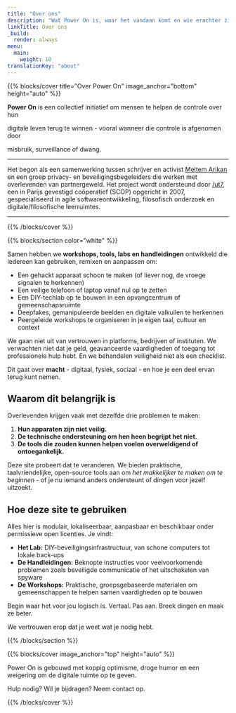 ```yaml
---
title: "Over ons"
description: "Wat Power On is, waar het vandaan komt en wie erachter zit"
linkTitle: Over ons
_build:
  render: always
menu:
  main:
    weight: 10
translationKey: "about"
---
```


{{% blocks/cover title="Over Power On" image_anchor="bottom" height="auto" %}}

**Power On** is een collectief initiatief om mensen te helpen de controle over hun 

digitale leven terug te winnen - vooral wanneer die controle is afgenomen door 

misbruik, surveillance of dwang.

----

Het begon als een samenwerking tussen schrijver en activist [Meltem Arikan](https://www.meltemarikan.com/) en een groep privacy- en beveiligingsbegeleiders die werken met overlevenden van partnergeweld. Het project wordt ondersteund door [/ut7](https://ut7.fr/), een in Parijs gevestigd coöperatief (SCOP) opgericht in 2007, gespecialiseerd in agile softwareontwikkeling, filosofisch onderzoek en digitale/filosofische leerruimtes.

----

{{% /blocks/cover %}}

{{% blocks/section color="white" %}}

Samen hebben we **workshops, tools, labs en handleidingen** ontwikkeld die iedereen kan gebruiken, remixen en aanpassen om:

- Een gehackt apparaat schoon te maken (of liever nog, de vroege signalen te herkennen)
- Een veilige telefoon of laptop vanaf nul op te zetten
- Een DIY-techlab op te bouwen in een opvangcentrum of gemeenschapsruimte
- Deepfakes, gemanipuleerde beelden en digitale valkuilen te herkennen
- Peergeleide workshops te organiseren in je eigen taal, cultuur en context

We gaan niet uit van vertrouwen in platforms, bedrijven of instituten. We verwachten niet dat je geld, geavanceerde vaardigheden of toegang tot professionele hulp hebt. En we behandelen veiligheid niet als een checklist.

Dit gaat over **macht** - digitaal, fysiek, sociaal - en hoe je een deel ervan terug kunt nemen.

## Waarom dit belangrijk is

Overlevenden krijgen vaak met dezelfde drie problemen te maken:

1. **Hun apparaten zijn niet veilig.**
2. **De technische ondersteuning om hen heen begrijpt het niet.**
3. **De tools die zouden kunnen helpen voelen overweldigend of ontoegankelijk.**

Deze site probeert dat te veranderen. We bieden praktische, taalvriendelijke, open-source tools aan om *het makkelijker te maken om te beginnen* - of je nu iemand anders ondersteunt of dingen voor jezelf uitzoekt.

## Hoe deze site te gebruiken

Alles hier is modulair, lokaliseerbaar, aanpasbaar en beschikbaar onder permissieve open licenties. Je vindt:

- **Het Lab:** DIY-beveiligingsinfrastructuur, van schone computers tot lokale back-ups
- **De Handleidingen:** Beknopte instructies voor veelvoorkomende problemen zoals beveiligde communicatie of het uitschakelen van spyware
- **De Workshops:** Praktische, groepsgebaseerde materialen om gemeenschappen te helpen samen vaardigheden op te bouwen

Begin waar het voor jou logisch is. Vertaal. Pas aan. Breek dingen en maak ze beter.

We vertrouwen erop dat je weet wat je nodig hebt.

{{% /blocks/section %}}

{{% blocks/cover image_anchor="top" height="auto" %}}

Power On is gebouwd met koppig optimisme, droge humor en een weigering om de digitale ruimte op te geven.

Hulp nodig? Wil je bijdragen? Neem contact op.

{{% /blocks/cover %}}
